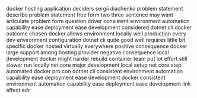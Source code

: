 docker hosting application deciders sergii diachenko problem statement describe problem statement free form two three sentence may want articulate problem form question driver consistent environment automation capability ease deployment ease development considered dotnet cli docker outcome chosen docker allows environment locally well production every dev environment configuration dotnet cli quite good well requires little bit specific docker hosted virtually everywhere positive consequence docker large support among hosting provider negative consequence local development docker might harder rebuild container team put lot effort still slower run locally net core major development local setup net core step automated docker pro con dotnet cli consistent environment automation capability ease deployment ease development docker consistent environment automation capability ease deployment ease development link affect adr